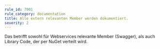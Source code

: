 ```yaml
---
rule_id: 7001
rule_category: documentation
title: Alle extern relevanten Member werden dokumentiert.
severity: 2
---
```

Das betrifft sowohl für Webservices relevante Member (Swagger), als auch Library Code, der per NuGet verteilt wird.